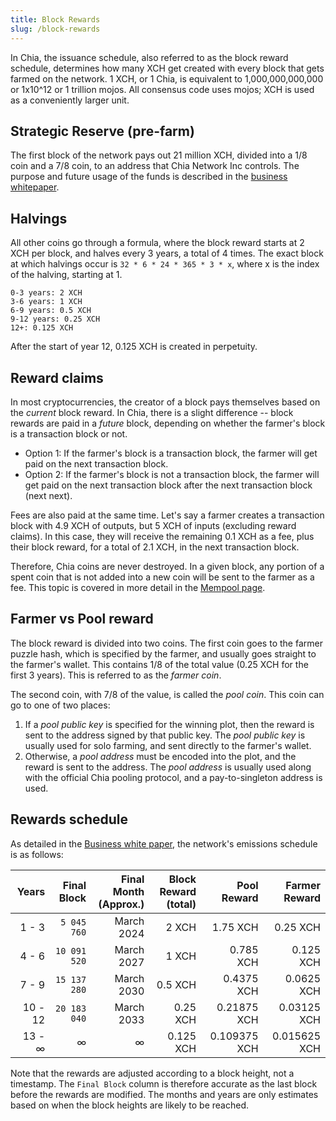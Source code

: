 ```yaml
---
title: Block Rewards
slug: /block-rewards
---
```


In Chia, the issuance schedule, also referred to as the block reward schedule, determines how many XCH get created with every block that gets farmed on the network. 1 XCH, or 1 Chia, is equivalent to 1,000,000,000,000 or 1x10^12 or 1 trillion mojos. All consensus code uses mojos; XCH is used as a conveniently larger unit.

## Strategic Reserve (pre-farm)

The first block of the network pays out 21 million XCH, divided into a 1/8 coin and a 7/8 coin, to an address that Chia Network Inc controls. The purpose and future usage of the funds is described in the [business whitepaper](https://www.chia.net/whitepaper).

## Halvings

All other coins go through a formula, where the block reward starts at 2 XCH per block, and halves every 3 years, a total of 4 times. The exact block at which halvings occur is `32 * 6 * 24 * 365 * 3 * x`, where x is the index of the halving, starting at 1.

```
0-3 years: 2 XCH
3-6 years: 1 XCH
6-9 years: 0.5 XCH
9-12 years: 0.25 XCH
12+: 0.125 XCH
```

After the start of year 12, 0.125 XCH is created in perpetuity.

## Reward claims

In most cryptocurrencies, the creator of a block pays themselves based on the _current_ block reward. In Chia, there is a slight difference -- block rewards are paid in a _future_ block, depending on whether the farmer's block is a transaction block or not.

- Option 1: If the farmer's block is a transaction block, the farmer will get paid on the next transaction block.
- Option 2: If the farmer's block is not a transaction block, the farmer will get paid on the next transaction block after the next transaction block (next next).

Fees are also paid at the same time. Let's say a farmer creates a transaction block with 4.9 XCH of outputs, but 5 XCH of inputs (excluding reward claims). In this case, they will receive the remaining 0.1 XCH as a fee, plus their block reward, for a total of 2.1 XCH, in the next transaction block.

Therefore, Chia coins are never destroyed. In a given block, any portion of a spent coin that is not added into a new coin will be sent to the farmer as a fee. This topic is covered in more detail in the [Mempool page](/mempool).

## Farmer vs Pool reward

The block reward is divided into two coins. The first coin goes to the farmer puzzle hash, which is specified by the farmer, and usually goes straight to the farmer's wallet. This contains 1/8 of the total value (0.25 XCH for the first 3 years). This is referred to as the _farmer coin_.

The second coin, with 7/8 of the value, is called the _pool coin_. This coin can go to one of two places:

1. If a _pool public key_ is specified for the winning plot, then the reward is sent to the address signed by that public key. The _pool public key_ is usually used for solo farming, and sent directly to the farmer's wallet.
2. Otherwise, a _pool address_ must be encoded into the plot, and the reward is sent to the address. The _pool address_ is usually used along with the official Chia pooling protocol, and a pay-to-singleton address is used.

## Rewards schedule

As detailed in the [Business white paper](https://www.chia.net/whitepaper), the network's emissions schedule is as follows:

|   Years | Final<br/>Block | Final Month<br/>(Approx.) | Block Reward<br/>(total) | Pool<br/>Reward | Farmer<br/>Reward |
| ------: | --------------: | ------------------------: | -----------------------: | --------------: | ----------------: |
|   1 - 3 |     `5 045 760` |                March 2024 |                    2 XCH |        1.75 XCH |          0.25 XCH |
|   4 - 6 |    `10 091 520` |                March 2027 |                    1 XCH |       0.785 XCH |         0.125 XCH |
|   7 - 9 |    `15 137 280` |                March 2030 |                  0.5 XCH |      0.4375 XCH |        0.0625 XCH |
| 10 - 12 |    `20 183 040` |                March 2033 |                 0.25 XCH |     0.21875 XCH |       0.03125 XCH |
|  13 - ∞ |               ∞ |                         ∞ |                0.125 XCH |    0.109375 XCH |      0.015625 XCH |

Note that the rewards are adjusted according to a block height, not a timestamp. The `Final Block` column is therefore accurate as the last block before the rewards are modified. The months and years are only estimates based on when the block heights are likely to be reached.
